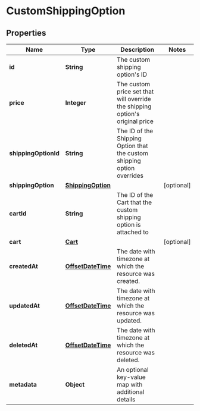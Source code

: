 # CustomShippingOption

## Properties
Name | Type | Description | Notes
------------ | ------------- | ------------- | -------------
**id** | **String** | The custom shipping option&#x27;s ID | 
**price** | **Integer** | The custom price set that will override the shipping option&#x27;s original price | 
**shippingOptionId** | **String** | The ID of the Shipping Option that the custom shipping option overrides | 
**shippingOption** | [**ShippingOption**](ShippingOption.md) |  |  [optional]
**cartId** | **String** | The ID of the Cart that the custom shipping option is attached to | 
**cart** | [**Cart**](Cart.md) |  |  [optional]
**createdAt** | [**OffsetDateTime**](OffsetDateTime.md) | The date with timezone at which the resource was created. | 
**updatedAt** | [**OffsetDateTime**](OffsetDateTime.md) | The date with timezone at which the resource was updated. | 
**deletedAt** | [**OffsetDateTime**](OffsetDateTime.md) | The date with timezone at which the resource was deleted. | 
**metadata** | **Object** | An optional key-value map with additional details | 

